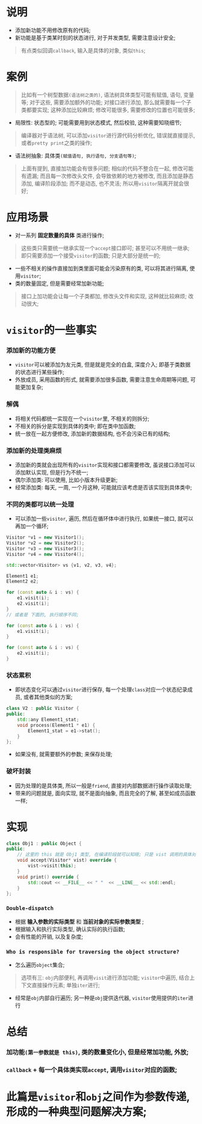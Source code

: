 # 说明
- 添加新功能不用修改原有的代码;
- 新功能是基于类某时刻的状态进行, 对于并发类型, 需要注意设计安全;
> 有点类似回调`callback`, 输入是具体的对象, 类似`this`;

# 案例
> 比如有一个树型数据`(语法树之类的)`, 语法树具体类型可能有赋值, 语句, 变量等; 对于这些, 需要添加额外的功能;
> 对接口进行添加, 那么就需要每一个子类都要实现; 这种添加比较麻烦; 修改可能很多, 需要修改的位置也可能很多;

- 局限性: 状态型的; 可能需要用到状态模式, 然后校验, 这种需要知晓细节;

> 编译器对于语法树, 可以添加`visitor`进行源代码分析优化, 错误就直接提示, 或者`pretty print`之类的操作;

- 语法树抽象: 具体类`(赋值语句, 执行语句, 分支语句等)`;
> 上面有提到, 直接加功能会有很多问题; 相似的代码不整合在一起, 修改可能有遗漏;
> 而且每一次修改头文件, 会导致依赖的地方被修改, 而且添加是静态添加, 编译阶段添加; 而不是动态, 也不灵活;
> 所以用`visitor`隔离开就会很好;

# 应用场景
- 对一系列 **固定数量的具体** 类进行操作;
> 这些类只需要统一继承实现一个`accept`接口即可; 甚至可以不用统一继承; 即只需要添加一个接受`visitor`的函数; 只是大部分是统一的;
- 一些不相关的操作直接加到类里面可能会污染原有的类, 可以将其进行隔离, 使用`visitor`;
- 类的数量固定, 但是需要经常加新功能;
> 接口上加功能会让每一个子类都加, 修改头文件和实现, 这种就比较麻烦; 改动很大;

# `visitor`的一些事实
### 添加新的功能方便
- `visitor`可以被添加为友元类, 但是就是完全的白盒, 深度介入; 即基于类数据的状态进行某些操作;
- 外放成员, 采用函数的形式, 就需要添加很多函数, 需要注意生命周期等问题, 可能更加复杂;

### 解偶
- 将相关代码都统一实现在一个`visitor`里, 不相关的则拆分;
- 不相关的拆分是实现到具体的类中; 即在类中加函数;
- 统一放在一起方便修改, 添加新的数据结构, 也不会污染已有的结构;

### 添加新的处理类麻烦
- 添加新的类就会出现所有的`visitor`实现和接口都需要修改, 虽说接口添加可以添加默认实现, 但是行为不统一;
- 偶尔添加类: 可以使用, 比如小版本升级更新;
- 经常添加类: 每天, 一周, 一个月这种, 可能就应该考虑是否该实现到具体类中;

### 不同的类都可以统一处理
- 可以添加一些`visitor`, 遍历, 然后在循环体中进行执行, 如果统一接口, 就可以再加一个循环;
```cpp
Visitor *v1 = new Visitor1();
Visitor *v2 = new Visitor2();
Visitor *v3 = new Visitor3();
Visitor *v4 = new Visitor4();

std::vector<Visitor> vs {v1, v2, v3, v4};

Element1 e1;
Element2 e2;

for (const auto & i : vs) {
    e1.visit(i);
    e2.visit(i);
}
// 或者是 下面的, 执行顺序不同;

for (const auto & i : vs) {
    e1.visit(i);
}

for (const auto & i : vs) {
    e2.visit(i);
}

```

### 状态累积
- 即状态变化可以通过`visitor`进行保存, 每一个处理`class`对应一个状态纪录成员, 或者其他类似的方案;
```cpp
class V2 : public Visitor {
public:
    std::any Element1_stat;
    void process(Element1 * e1) {
        Element1_stat = e1->stat();
    }
};
```
- 如果没有, 就需要额外的参数; 来保存处理;

### 破坏封装
- 因为处理的是具体类, 所以一般是`friend`, 直接对内部数据进行操作读取处理;
- 带来的问题就是, 面向实现, 就不是面向抽象, 而且完全的了解, 甚至如成员函数一样;

# 实现
```cpp
class Obj1 : public Object {
public:
    // 这里的 this 就是 Obj1 类型, 在编译阶段就可以知晓; 只是 vist 调用的具体对象是多肽;
    void accept(Visitor* vist) override {
        vist->visit(this);
    }
    void print() override {
        std::cout << __FILE__ << " "  << __LINE__ << std::endl;
    }
};
```

### `Double-dispatch`
- 根据 **输入参数的实际类型** 和 **当前对象的实际参数类型** ;
- 根据输入和执行实际类型, 确认实际的执行函数;
- 会有性能的开销, 以及复杂度;

### `Who is responsible for traversing the object structure?`
- 怎么遍历`object`集合;
> 选项有三: `obj`内部便利, 再调用`visit`进行添加功能; `visitor`中遍历, 结合上下文直接操作元素; 单独`iter`进行;
- 经常是`obj`内部自行遍历; 另一种是`obj`提供迭代器, `visitor`使用提供的`iter`进行


# 总结
### 加功能`(第一参数就是 this)`, 类的数量变化小, 但是经常加功能, 外放;
### `callback` + 每一个具体类实现`accept`, 调用`visitor`对应的函数;

# 此篇是`visitor`和`obj`之间作为参数传递, 形成的一种典型问题解决方案;